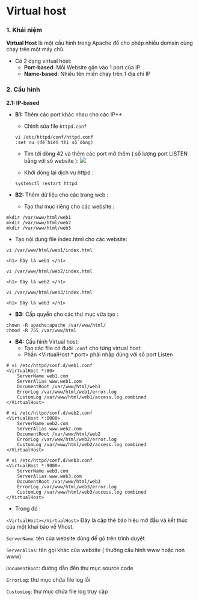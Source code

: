 # Virtual host

### 1. Khái niệm

**Virtual Host** là một cấu hình trong Apache để cho phép nhiều domain cùng chạy trên một máy chủ. 
- Có 2 dạng virtual host:
  - **Port-based**: Mỗi Website gán vào 1 port của IP
  - **Name-based**: Nhiều tên miền chạy trên 1 địa chỉ IP

### 2. Cấu hình
**2.1: IP-based**

- **B1:** Thêm các port khác nhau cho các IP**
  - Chỉnh sửa file ``httpd.conf``
  ```
  vi /etc/httpd/conf/httpd.conf
  :set nu (để hiển thị số dòng)
  ```
  
    - Tìm tới dòng 42 và thêm các port mở thêm ( số lượng port LISTEN bằng với số website ):
  ![](https://i.imgur.com/YqoflKH.png)
  
  - Khởi động lại dịch vụ httpd :
  ```
  systemctl restart httpd
  ```

- **B2:** Thêm dữ liệu cho các trang web :
  - Tạo thư mục riêng cho các website :
```
mkdir /var/www/html/web1
mkdir /var/www/html/web2
mkdir /var/www/html/web3
```
  - Tạo nội dung file index.html cho các website:
```
vi /var/www/html/web1/index.html

<h1> Đây là web1 </h1>
```
```
vi /var/www/html/web2/index.html

<h1> Đây là web2 </h1>
```
```
vi /var/www/html/web3/index.html

<h1> Đây là web3 </h1>
```

- **B3:** Cấp quyền cho các thư mục vừa tạo :
```
chown -R apache:apache /var/www/html/
chmod -R 755 /var/www/html
```

- **B4:** Cấu hình Virtual host:
  - Tạo các file có đuôi ``.conf`` cho từng virtual host:
  - Phần <VirtualHost *:port> phải nhập đúng với số port Listen
```
# vi /etc/httpd/conf.d/web1.conf
<VirtualHost *:80>
    ServerName web1.com
    ServerAlias www.web1.com
    DocumentRoot /var/www/html/web1
    ErrorLog /var/www/html/web1/error.log
    CustomLog /var/www/html/web1/access.log combined
</VirtualHost>
```
```
# vi /etc/httpd/conf.d/web2.conf
<VirtualHost *:8080>
    ServerName web2.com
    ServerAlias www.web2.com
    DocumentRoot /var/www/html/web2
    ErrorLog /var/www/html/web2/error.log
    CustomLog /var/www/html/web2/access.log combined
</VirtualHost>
```
```
# vi /etc/httpd/conf.d/web3.conf
<VirtualHost *:9000>
    ServerName web3.com
    ServerAlias www.web3.com
    DocumentRoot /var/www/html/web3
    ErrorLog /var/www/html/web3/error.log
    CustomLog /var/www/html/web3/access.log combined
</VirtualHost>
```
  
  - Trong đó :
  
``<VirtualHost></VirtualHost>`` Đây là cặp thẻ báo hiệu mở đầu và kết thúc của một khai báo về Vhost. 

``ServerName``: tên của website dùng để gõ trên trình duyệt

``ServerAlias``: tên gọi khác của website ( thường cấu hình www hoặc non www)

``DocumentRoot``: đường dẫn đến thư mục source code

``ErrorLog``: thư mục chứa file log lỗi

``CustomLog``: thư mục chứa file log truy cập